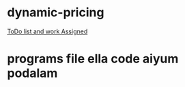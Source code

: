 # dynamic-pricing
[ToDo list and work Assigned](docs/TODO.md)
# programs file ella code aiyum podalam
